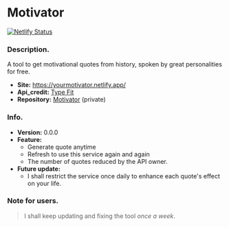 # Motivator
[![Netlify Status](https://api.netlify.com/api/v1/badges/5a4168d4-4a31-40a1-8d59-d6e3e4e96a23/deploy-status)](https://yourmotivator.netlify.app/)
 ### Description.
  A tool to get motivational quotes from history, spoken by great personalities for free.  
  + **Site:** <https://yourmotivator.netlify.app/>  
  + **Api_credit:** [Type Fit](https://type.fit/)
  + **Repository:** [Motivator](https://github.com/desouvik/Motivator) (private)

### Info.
 + **Version:** 0.0.0  
 + **Feature:** 
     + Generate quote anytime  
     + Refresh to use this service again and again  
     + The number of quotes reduced by the API owner. 
 + **Future update:**  
     + I shall restrict the service once daily to enhance each quote's effect on your life.
    
### Note for users.
> I shall keep updating and fixing the tool *once a week*.
